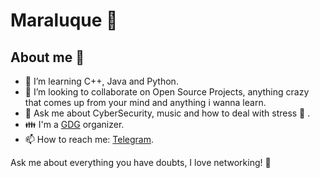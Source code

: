 # Maraluque 💜

## About me 🐝
- 🌱 I’m learning C++, Java and Python.
- 👯 I’m looking to collaborate on Open Source Projects, anything crazy that comes up from your mind and anything i wanna learn.
- 💬 Ask me about CyberSecurity, music and how to deal with stress 🥰 .
- 👪 I'm a [GDG](https://developers.google.com/community/gdg) organizer.
- 📫 How to reach me: [Telegram](https://t.me/MaraLuque).

Ask me about everything you have doubts, I love networking!
🚀 

